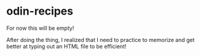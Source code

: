 # odin-recipes
For now this will be empty!

After doing the thing, I realized that I need to practice to memorize and get better at typing out an HTML file to be efficient!
